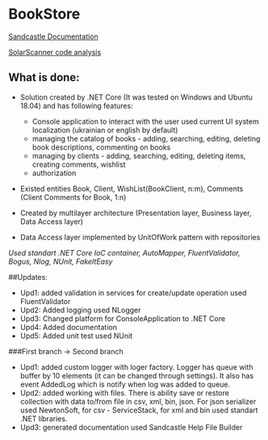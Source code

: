 # BookStore

[Sandcastle Documentation](https://drive.google.com/file/d/124P1sjU_ZkF7DtyY7S8jme6ci7MD7b01/view?usp=sharing)

[SolarScanner code analysis](https://sonarcloud.io/dashboard?id=5211bookstore)

## What is done:
* Solution created by .NET Core (It was tested on Windows and Ubuntu 18.04) and has following features:
    * Console application to interact with the user used current UI system localization (ukrainian or english by default)
    * managing the catalog of books - adding, searching, editing, deleting book descriptions, commenting on books
    * managing by clients - adding, searching, editing, deleting items, creating comments, wishlist
    * authorization

* Existed entities Book, Client, WishList(BookClient, n:m), Comments (Client Comments for Book, 1:n) 
* Created by multilayer architecture (Presentation layer, Business layer, Data Access layer)
* Data Access layer implemented by UnitOfWork pattern with repositories

*Used standart .NET Core IoC container, AutoMapper, FluentValidator, Bogus, Nlog, NUnit, FakeItEasy*

##Updates:
* Upd1: added validation in services for create/update operation used FluentValidator
* Upd2: Added logging used NLogger
* Upd3: Changed platform for ConsoleApplication to .NET Core
* Upd4: Added documentation
* Upd5: Added unit test used NUnit

###First branch -> Second branch
* Upd1: added custom logger with loger factory. Logger has queue with buffer by 10 elements (it can be changed through settings).
    It also has event AddedLog which is notify when log was added to queue.
* Upd2: added working with files. There is ability save or restore collection with data to/from file in csv, xml, bin, json.
    For json serializer used NewtonSoft, for csv - ServiceStack, for xml and bin used standart .NET libraries.
* Upd3: generated documentation used Sandcastle Help File Builder
